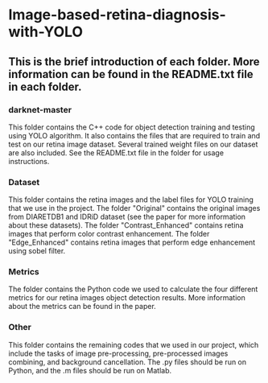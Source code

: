 # Image-based-retina-diagnosis-with-YOLO

## This is the brief introduction of each folder. More information can be found in the README.txt file in each folder.

### darknet-master
This folder contains the C++ code for object detection training and testing using YOLO algorithm. It also contains the files that are required to train and test on our retina image dataset. Several trained weight files on our dataset are also included. See the README.txt file in the folder for usage instructions.

### Dataset
This folder contains the retina images and the label files for YOLO training that we use in the project. The folder "Original" contains the original images from DIARETDB1 and IDRiD dataset (see the paper for more information about these datasets). The folder "Contrast_Enhanced" contains retina images that perform color contrast enhancement. The folder "Edge_Enhanced" contains retina images that perform edge enhancement using sobel filter.

### Metrics
The folder contains the Python code we used to calculate the four different metrics for our retina images object detection results. More information about the metrics can be found in the paper.

### Other
This folder contains the remaining codes that we used in our project, which include the tasks of image pre-processing, pre-processed images combining, and background cancellation. The .py files should be run on Python, and the .m files should be run on Matlab.
